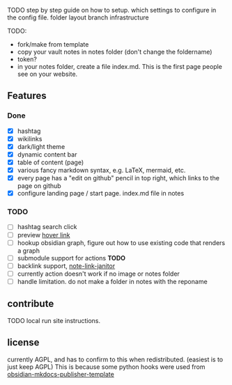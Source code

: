 
TODO step by step guide on how to setup.
which settings to configure in the config file.
folder layout
branch infrastructure

TODO:
- fork/make from template
- copy your vault notes in notes folder (don't change the foldername)
- token?
- in your notes folder, create a file index.md. This is the first page people see on your website.


## Features
### Done
- [x] hashtag
- [x] wikilinks
- [x] dark/light theme
- [x] dynamic content bar
- [x] table of content (page)
- [x] various fancy markdown syntax, e.g. LaTeX, mermaid, etc.
- [x] every page has a "edit on github" pencil in top right, which links to the page on github
- [x] configure landing page / start page. index.md file in notes
### TODO
- [ ] hashtag search click
- [ ] preview [hover link](https://github.com/ObsidianPublisher/tooltips-internal-link)
- [ ] hookup obsidian graph, figure out how to use existing code that renders a graph
- [ ] submodule support for actions **TODO**
- [ ] backlink support, [note-link-janitor](https://github.com/andymatuschak/note-link-janitor)
- [ ] currently action doesn't work if no image or notes folder
- [ ] handle limitation. do not make a folder in notes with the reponame

## contribute
TODO local run site instructions.

## license
currently AGPL, and has to confirm to this when redistributed. (easiest is to just keep AGPL)
This is because some python hooks were used from [obsidian-mkdocs-publisher-template](https://github.com/ObsidianPublisher/obsidian-mkdocs-publisher-template)
